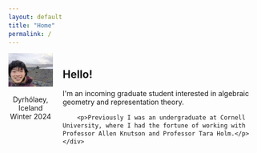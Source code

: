 ```yaml
---
layout: default
title: "Home"
permalink: /
---
```


<div style="display: flex; align-items: flex-start;">
    <div style="margin-right: 20px;">
        <img src="me-in-iceland.jpg" width="250" height="auto" alt="Profile Picture" />
        <p style="text-align: center;">Dyrhólaey, Iceland Winter 2024</p>
    </div>
    <div>
        <h2>Hello!</h2>
        <p>I'm an incoming graduate student interested in algebraic geometry and representation theory. </p>

        <p>Previously I was an undergraduate at Cornell University, where I had the fortune of working with Professor Allen Knutson and Professor Tara Holm.</p>
    </div>
</div>
